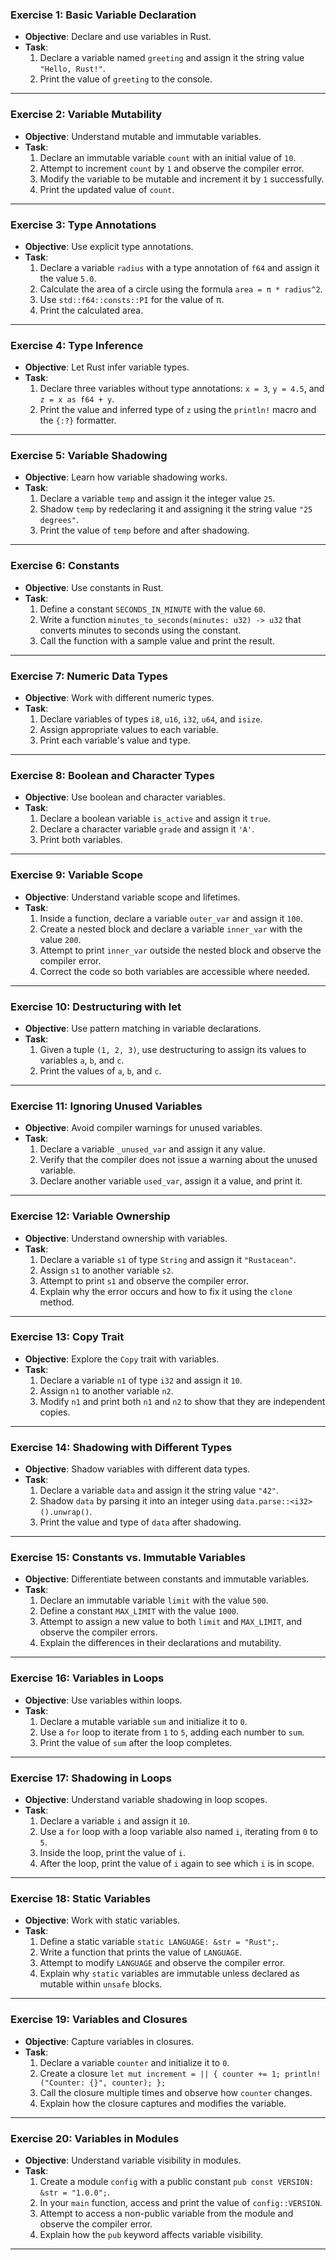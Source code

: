 ### **Exercise 1: Basic Variable Declaration**

- **Objective**: Declare and use variables in Rust.
- **Task**:
  1. Declare a variable named `greeting` and assign it the string value `"Hello, Rust!"`.
  2. Print the value of `greeting` to the console.

---

### **Exercise 2: Variable Mutability**

- **Objective**: Understand mutable and immutable variables.
- **Task**:
  1. Declare an immutable variable `count` with an initial value of `10`.
  2. Attempt to increment `count` by `1` and observe the compiler error.
  3. Modify the variable to be mutable and increment it by `1` successfully.
  4. Print the updated value of `count`.

---

### **Exercise 3: Type Annotations**

- **Objective**: Use explicit type annotations.
- **Task**:
  1. Declare a variable `radius` with a type annotation of `f64` and assign it the value `5.0`.
  2. Calculate the area of a circle using the formula `area = π * radius^2`.
  3. Use `std::f64::consts::PI` for the value of π.
  4. Print the calculated area.

---

### **Exercise 4: Type Inference**

- **Objective**: Let Rust infer variable types.
- **Task**:
  1. Declare three variables without type annotations: `x = 3`, `y = 4.5`, and `z = x as f64 + y`.
  2. Print the value and inferred type of `z` using the `println!` macro and the `{:?}` formatter.

---

### **Exercise 5: Variable Shadowing**

- **Objective**: Learn how variable shadowing works.
- **Task**:
  1. Declare a variable `temp` and assign it the integer value `25`.
  2. Shadow `temp` by redeclaring it and assigning it the string value `"25 degrees"`.
  3. Print the value of `temp` before and after shadowing.

---

### **Exercise 6: Constants**

- **Objective**: Use constants in Rust.
- **Task**:
  1. Define a constant `SECONDS_IN_MINUTE` with the value `60`.
  2. Write a function `minutes_to_seconds(minutes: u32) -> u32` that converts minutes to seconds using the constant.
  3. Call the function with a sample value and print the result.

---

### **Exercise 7: Numeric Data Types**

- **Objective**: Work with different numeric types.
- **Task**:
  1. Declare variables of types `i8`, `u16`, `i32`, `u64`, and `isize`.
  2. Assign appropriate values to each variable.
  3. Print each variable's value and type.

---

### **Exercise 8: Boolean and Character Types**

- **Objective**: Use boolean and character variables.
- **Task**:
  1. Declare a boolean variable `is_active` and assign it `true`.
  2. Declare a character variable `grade` and assign it `'A'`.
  3. Print both variables.

---

### **Exercise 9: Variable Scope**

- **Objective**: Understand variable scope and lifetimes.
- **Task**:
  1. Inside a function, declare a variable `outer_var` and assign it `100`.
  2. Create a nested block and declare a variable `inner_var` with the value `200`.
  3. Attempt to print `inner_var` outside the nested block and observe the compiler error.
  4. Correct the code so both variables are accessible where needed.

---

### **Exercise 10: Destructuring with let**

- **Objective**: Use pattern matching in variable declarations.
- **Task**:
  1. Given a tuple `(1, 2, 3)`, use destructuring to assign its values to variables `a`, `b`, and `c`.
  2. Print the values of `a`, `b`, and `c`.

---

### **Exercise 11: Ignoring Unused Variables**

- **Objective**: Avoid compiler warnings for unused variables.
- **Task**:
  1. Declare a variable `_unused_var` and assign it any value.
  2. Verify that the compiler does not issue a warning about the unused variable.
  3. Declare another variable `used_var`, assign it a value, and print it.

---

### **Exercise 12: Variable Ownership**

- **Objective**: Understand ownership with variables.
- **Task**:
  1. Declare a variable `s1` of type `String` and assign it `"Rustacean"`.
  2. Assign `s1` to another variable `s2`.
  3. Attempt to print `s1` and observe the compiler error.
  4. Explain why the error occurs and how to fix it using the `clone` method.

---

### **Exercise 13: Copy Trait**

- **Objective**: Explore the `Copy` trait with variables.
- **Task**:
  1. Declare a variable `n1` of type `i32` and assign it `10`.
  2. Assign `n1` to another variable `n2`.
  3. Modify `n1` and print both `n1` and `n2` to show that they are independent copies.

---

### **Exercise 14: Shadowing with Different Types**

- **Objective**: Shadow variables with different data types.
- **Task**:
  1. Declare a variable `data` and assign it the string value `"42"`.
  2. Shadow `data` by parsing it into an integer using `data.parse::<i32>().unwrap()`.
  3. Print the value and type of `data` after shadowing.

---

### **Exercise 15: Constants vs. Immutable Variables**

- **Objective**: Differentiate between constants and immutable variables.
- **Task**:
  1. Declare an immutable variable `limit` with the value `500`.
  2. Define a constant `MAX_LIMIT` with the value `1000`.
  3. Attempt to assign a new value to both `limit` and `MAX_LIMIT`, and observe the compiler errors.
  4. Explain the differences in their declarations and mutability.

---

### **Exercise 16: Variables in Loops**

- **Objective**: Use variables within loops.
- **Task**:
  1. Declare a mutable variable `sum` and initialize it to `0`.
  2. Use a `for` loop to iterate from `1` to `5`, adding each number to `sum`.
  3. Print the value of `sum` after the loop completes.

---

### **Exercise 17: Shadowing in Loops**

- **Objective**: Understand variable shadowing in loop scopes.
- **Task**:
  1. Declare a variable `i` and assign it `10`.
  2. Use a `for` loop with a loop variable also named `i`, iterating from `0` to `5`.
  3. Inside the loop, print the value of `i`.
  4. After the loop, print the value of `i` again to see which `i` is in scope.

---

### **Exercise 18: Static Variables**

- **Objective**: Work with static variables.
- **Task**:
  1. Define a static variable `static LANGUAGE: &str = "Rust";`.
  2. Write a function that prints the value of `LANGUAGE`.
  3. Attempt to modify `LANGUAGE` and observe the compiler error.
  4. Explain why `static` variables are immutable unless declared as mutable within `unsafe` blocks.

---

### **Exercise 19: Variables and Closures**

- **Objective**: Capture variables in closures.
- **Task**:
  1. Declare a variable `counter` and initialize it to `0`.
  2. Create a closure `let mut increment = || { counter += 1; println!("Counter: {}", counter); };`
  3. Call the closure multiple times and observe how `counter` changes.
  4. Explain how the closure captures and modifies the variable.

---

### **Exercise 20: Variables in Modules**

- **Objective**: Understand variable visibility in modules.
- **Task**:
  1. Create a module `config` with a public constant `pub const VERSION: &str = "1.0.0";`.
  2. In your `main` function, access and print the value of `config::VERSION`.
  3. Attempt to access a non-public variable from the module and observe the compiler error.
  4. Explain how the `pub` keyword affects variable visibility.

---